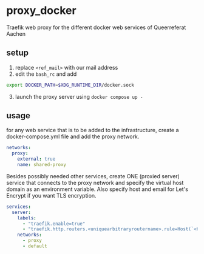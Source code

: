 # proxy_docker

Traefik web proxy for the different docker web services of Queerreferat Aachen

## setup

1. replace `<ref_mail>` with our mail address
2. edit the `bash_rc` and add

```bash
export DOCKER_PATH=$XDG_RUNTIME_DIR/docker.sock
```

3. launch the proxy server using `docker compose up -`

## usage

for any web service that is to be added to the infrastructure, create a docker-compose.yml file and add the proxy network.

```yml
networks:
  proxy:
    external: true
    name: shared-proxy
```

Besides possibly needed other services, create ONE (proxied server) service that connects to the proxy network and specify the virtual host domain as an environment variable. Also specify host and email for Let's Encrypt if you want TLS encryption.

```yml
services:
  server:
    labels:
      - "traefik.enable=true"
      - "traefik.http.routers.<uniquearbitraryroutername>.rule=Host(`<Hostname>`)" #` instead of ' quotation mark!
    networks:
      - proxy
      - default
```
